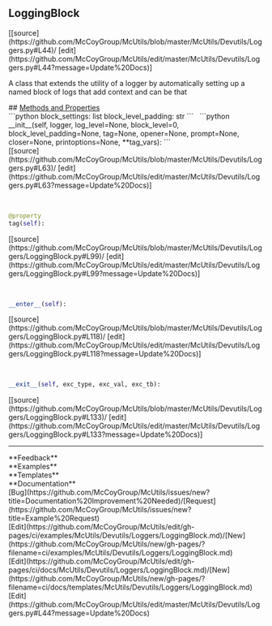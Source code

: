 ## <a id="McUtils.Devutils.Loggers.LoggingBlock">LoggingBlock</a> 

<div class="docs-source-link" markdown="1">
[[source](https://github.com/McCoyGroup/McUtils/blob/master/McUtils/Devutils/Loggers.py#L44)/
[edit](https://github.com/McCoyGroup/McUtils/edit/master/McUtils/Devutils/Loggers.py#L44?message=Update%20Docs)]
</div>

A class that extends the utility of a logger by automatically setting up a
named block of logs that add context and can be
that







<div class="collapsible-section">
 <div class="collapsible-section collapsible-section-header" markdown="1">
## <a class="collapse-link" data-toggle="collapse" href="#methods" markdown="1"> Methods and Properties</a> <a class="float-right" data-toggle="collapse" href="#methods"><i class="fa fa-chevron-down"></i></a>
 </div>
 <div class="collapsible-section collapsible-section-body collapse show" id="methods" markdown="1">
 ```python
block_settings: list
block_level_padding: str
```
<a id="McUtils.Devutils.Loggers.LoggingBlock.__init__" class="docs-object-method">&nbsp;</a> 
```python
__init__(self, logger, log_level=None, block_level=0, block_level_padding=None, tag=None, opener=None, prompt=None, closer=None, printoptions=None, **tag_vars): 
```
<div class="docs-source-link" markdown="1">
[[source](https://github.com/McCoyGroup/McUtils/blob/master/McUtils/Devutils/Loggers.py#L63)/
[edit](https://github.com/McCoyGroup/McUtils/edit/master/McUtils/Devutils/Loggers.py#L63?message=Update%20Docs)]
</div>


<a id="McUtils.Devutils.Loggers.LoggingBlock.tag" class="docs-object-method">&nbsp;</a> 
```python
@property
tag(self): 
```
<div class="docs-source-link" markdown="1">
[[source](https://github.com/McCoyGroup/McUtils/blob/master/McUtils/Devutils/Loggers/LoggingBlock.py#L99)/
[edit](https://github.com/McCoyGroup/McUtils/edit/master/McUtils/Devutils/Loggers/LoggingBlock.py#L99?message=Update%20Docs)]
</div>


<a id="McUtils.Devutils.Loggers.LoggingBlock.__enter__" class="docs-object-method">&nbsp;</a> 
```python
__enter__(self): 
```
<div class="docs-source-link" markdown="1">
[[source](https://github.com/McCoyGroup/McUtils/blob/master/McUtils/Devutils/Loggers/LoggingBlock.py#L118)/
[edit](https://github.com/McCoyGroup/McUtils/edit/master/McUtils/Devutils/Loggers/LoggingBlock.py#L118?message=Update%20Docs)]
</div>


<a id="McUtils.Devutils.Loggers.LoggingBlock.__exit__" class="docs-object-method">&nbsp;</a> 
```python
__exit__(self, exc_type, exc_val, exc_tb): 
```
<div class="docs-source-link" markdown="1">
[[source](https://github.com/McCoyGroup/McUtils/blob/master/McUtils/Devutils/Loggers/LoggingBlock.py#L133)/
[edit](https://github.com/McCoyGroup/McUtils/edit/master/McUtils/Devutils/Loggers/LoggingBlock.py#L133?message=Update%20Docs)]
</div>
 </div>
</div>












---


<div markdown="1" class="text-secondary">
<div class="container">
  <div class="row">
   <div class="col" markdown="1">
**Feedback**   
</div>
   <div class="col" markdown="1">
**Examples**   
</div>
   <div class="col" markdown="1">
**Templates**   
</div>
   <div class="col" markdown="1">
**Documentation**   
</div>
   <div class="col" markdown="1">
   
</div>
   <div class="col" markdown="1">
   
</div>
   <div class="col" markdown="1">
   
</div>
</div>
  <div class="row">
   <div class="col" markdown="1">
[Bug](https://github.com/McCoyGroup/McUtils/issues/new?title=Documentation%20Improvement%20Needed)/[Request](https://github.com/McCoyGroup/McUtils/issues/new?title=Example%20Request)   
</div>
   <div class="col" markdown="1">
[Edit](https://github.com/McCoyGroup/McUtils/edit/gh-pages/ci/examples/McUtils/Devutils/Loggers/LoggingBlock.md)/[New](https://github.com/McCoyGroup/McUtils/new/gh-pages/?filename=ci/examples/McUtils/Devutils/Loggers/LoggingBlock.md)   
</div>
   <div class="col" markdown="1">
[Edit](https://github.com/McCoyGroup/McUtils/edit/gh-pages/ci/docs/McUtils/Devutils/Loggers/LoggingBlock.md)/[New](https://github.com/McCoyGroup/McUtils/new/gh-pages/?filename=ci/docs/templates/McUtils/Devutils/Loggers/LoggingBlock.md)   
</div>
   <div class="col" markdown="1">
[Edit](https://github.com/McCoyGroup/McUtils/edit/master/McUtils/Devutils/Loggers.py#L44?message=Update%20Docs)   
</div>
   <div class="col" markdown="1">
   
</div>
   <div class="col" markdown="1">
   
</div>
   <div class="col" markdown="1">
   
</div>
</div>
</div>
</div>